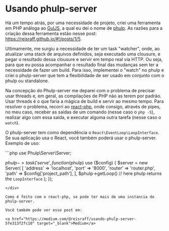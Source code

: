 # Usando phulp-server

Há um tempo atrás, por uma necessidade de projeto, criei uma ferramenta em PHP análoga ao <a href="http://gulpjs.com/" target="_blank">GulJS</a>, a qual eu dei o nome de <a href="https://reisraff.github.io/phulp/" target="_blank">phulp</a>. As razões para a criação dessa ferramenta estão nesse post: <a href="https://reisraff.github.io/#!/posts/1/5" target="_blank">https://reisraff.github.io/#!/posts/1/5</a>.

Ultimamente, me surgiu a necessidade de ter um task "watcher", onde, ao atualizar uma stack de arquivos definidos, seja executado uma clousure, e pegar o resultado dessa clousure e servir em tempo real via HTTP. Ou seja, para que eu possa acompanhar o resultado final das mudanças sem ter a necessidade de fazer um build. Para isso, implementei o "watch" no phulp e criei o phulp-server que tem a flexibilidade de ser usado em conjunto com o phulp ou standalone.

Na concepção do Phulp-server me deparei com o problema de precisar usar threads e, em geral, as compilações de PHP não as terem por padrão. Usar threads é o que faria a mágica de build e servir ao mesmo tempo. Para resolver o problema, recorri ao <a href="http://reactphp.org/" target="_blank">react-php</a>, onde consigo, através de pipes, no meu caso, receber as saídas de um comando (nesse caso o `php -S`), realizar algo com essa saída, e executar alguma outra tarefa (nesse caso o `watch`).

O phulp-server tem como dependência o `React\EventLoop\LoopInterface`. Se sua aplicação usa o React, você também poderá usar o phulp-server. Exemplo de uso:

<div ng-bind-html="trustedHtml">
```php
<?php

use Phulp\Server\Server;

$phulp->task('serve', function ($phulp) use ($config) {
    $server = new Server(
        [
            'address' => 'localhost',
            'port' => '8000',
            'router' => 'router.php',
            'path' => $config['project_path'],
        ],
        $phulp->getLoop() // here phulp returns the `LoopInterface`
    );
});
```
</div>

Como é feito com o react-php, se pode ter mais de uma instancia do phulp-server.

Você também pode ver esse post em:

<a href="https://medium.com/@reisraff/usando-phulp-server-5fe313f2fc10" target="_blank">Medium</a>
